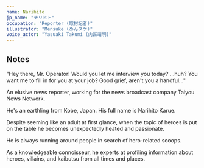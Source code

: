 ```yaml
---
name: Narihito
jp_name: "ナリヒト"
occupation: "Reporter (取材記者)"
illustrator: "Mensuke (めんスケ)"
voice_actor: "Yasuaki Takumi (内匠靖明)"
---
```


## Notes

"Hey there, Mr. Operator! Would you let me interview you today? ...huh? You want me to fill in for you at your job? Good grief, aren't you a handful..."

An elusive news reporter, working for the news broadcast company Taiyou News Network.

He's an earthling from Kobe, Japan. His full name is Narihito Karue.

Despite seeming like an adult at first glance, when the topic of heroes is put on the table he becomes unexpectedly heated and passionate.

He is always running around people in search of hero-related scoops.

As a knowledgeable connoisseur, he experts at profiling information about heroes, villains, and kaibutsu from all times and places.

